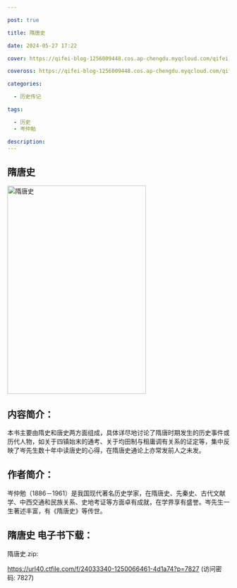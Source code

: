 ```yaml
---

post: true

title: 隋唐史

date: 2024-05-27 17:22

cover: https://qifei-blog-1256009448.cos.ap-chengdu.myqcloud.com/qifei-blog/6614a38e68eb9357137a159f.jpg

coveross: https://qifei-blog-1256009448.cos.ap-chengdu.myqcloud.com/qifei-blog/6614a38e68eb9357137a159f.jpg

categories:

  - 历史传记

tags:

  - 历史
  - 岑仲勉

description:
---
```


## 隋唐史
<img alt=" 隋唐史" class="aligncenter loaded" data-was-processed="true" decoding="async" fetchpriority="high" height="471" src="https://qifei-blog-1256009448.cos.ap-chengdu.myqcloud.com/qifei-blog/6614a38e68eb9357137a159f.jpg " style="cursor: zoom-in;" width="314"/>

## 内容简介：

本书主要由隋史和唐史两方面组成，具体详尽地讨论了隋唐时期发生的历史事件或历代人物，如关于四镇始末的通考、关于均田制与租庸调有关系的证定等，集中反映了岑先生数十年中读唐史的心得，在隋唐史通论上亦常发前人之未发。

## 作者简介：

岑仲勉（1886－1961）是我国现代著名历史学家，在隋唐史、先秦史、古代文献学、中西交通和民族关系、史地考证等方面卓有成就，在学界享有盛誉。岑先生一生著述丰富，有《隋唐史》等传世。

## 隋唐史 电子书下载：
隋唐史.zip: 

https://url40.ctfile.com/f/24033340-1250066461-4d1a74?p=7827 (访问密码: 7827)
